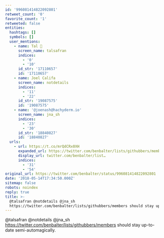 ```yaml
---
id: '996081414822092801'
retweet_count: '0'
favorite_count: '1'
retweeted: false
entities:
  hashtags: []
  symbols: []
  user_mentions:
    - name: Tal 🌻
      screen_name: talsafran
      indices:
        - '0'
        - '10'
      id_str: '17110657'
      id: '17110657'
    - name: Joel Califa
      screen_name: notdetails
      indices:
        - '11'
        - '22'
      id_str: '19087575'
      id: '19087575'
    - name: '@joenash@hachyderm.io'
      screen_name: jna_sh
      indices:
        - '23'
        - '30'
      id_str: '18840827'
      id: '18840827'
  urls:
    - url: https://t.co/mrQdCRx0XH
      expanded_url: https://twitter.com/benbalter/lists/githubbers/members
      display_url: twitter.com/benbalter/list…
      indices:
        - '31'
        - '54'
original_url: https://twitter.com/benbalter/status/996081414822092801
date: '2018-05-14T17:34:50.000Z'
sitemap: false
robots: noindex
reply: true
title: >-
  @talsafran @notdetails @jna_sh
  https://twitter.com/benbalter/lists/githubbers/members should stay up…
---
```


@talsafran @notdetails @jna_sh https://twitter.com/benbalter/lists/githubbers/members should stay up-to-date semi-automagically.